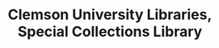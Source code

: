 ---
layout: repo
title: "Clemson University Libraries, Special Collections Library"
id: 1985
permalink: repos/1985/
---